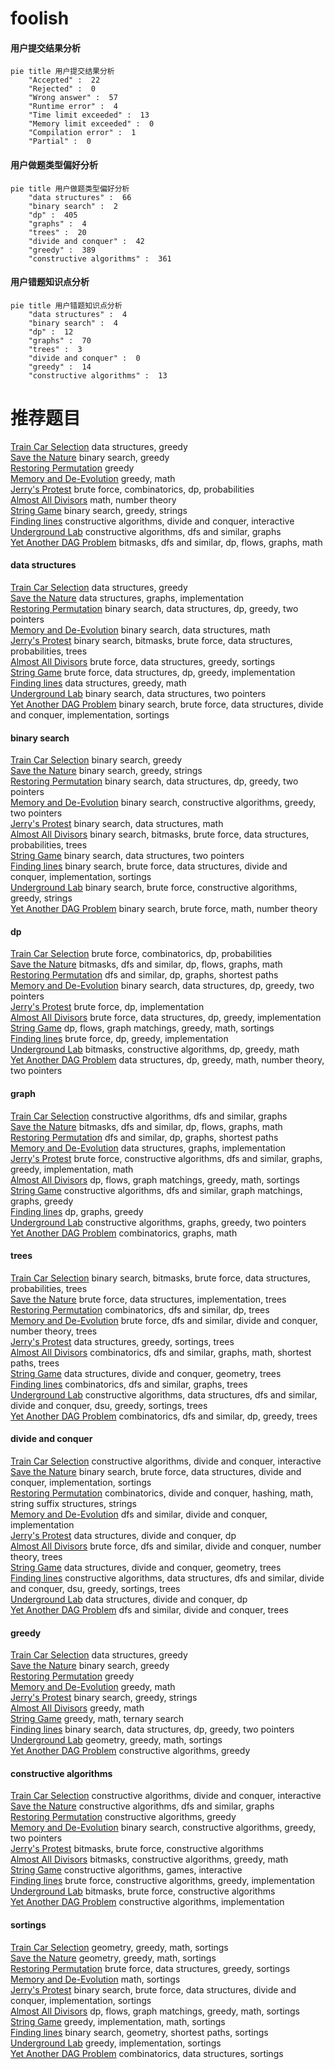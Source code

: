 # foolish
<!-- tabs:start -->
#### **用户提交结果分析**

```mermaid
pie title 用户提交结果分析
    "Accepted" :  22
    "Rejected" :  0
    "Wrong answer" :  57
    "Runtime error" :  4
    "Time limit exceeded" :  13
    "Memory limit exceeded" :  0
    "Compilation error" :  1
    "Partial" :  0
```
#### **用户做题类型偏好分析**

```mermaid
pie title 用户做题类型偏好分析
    "data structures" :  66
    "binary search" :  2
    "dp" :  405
    "graphs" :  4
    "trees" :  20
    "divide and conquer" :  42
    "greedy" :  389
    "constructive algorithms" :  361
```
#### **用户错题知识点分析**

```mermaid
pie title 用户错题知识点分析
    "data structures" :  4
    "binary search" :  4
    "dp" :  12
    "graphs" :  70
    "trees" :  3
    "divide and conquer" :  0
    "greedy" :  14
    "constructive algorithms" :  13
```
<!-- tabs:end -->
# 推荐题目
[Train Car Selection](http://codeforces.com/problemset/problem/1137/E)		data structures,
                        greedy		  
[Save the Nature](https://codeforces.com/contest/1241/problem/C)		binary search,
                        greedy		  
[Restoring Permutation](http://codeforces.com/problemset/problem/1315/C)		greedy		  
[Memory and De-Evolution](http://codeforces.com/problemset/problem/712/C)		greedy,
                        math		  
[Jerry's Protest](http://codeforces.com/problemset/problem/626/D)		brute force,
                        combinatorics,
                        dp,
                        probabilities		  
[Almost All Divisors](http://codeforces.com/problemset/problem/1165/D)		math,
                        number theory		  
[String Game](https://codeforces.com/contest/779/problem/D)		binary search,
                        greedy,
                        strings		  
[Finding lines](http://codeforces.com/problemset/problem/788/D)		constructive algorithms,
                        divide and conquer,
                        interactive		  
[Underground Lab](http://codeforces.com/problemset/problem/780/E)		constructive algorithms,
                        dfs and similar,
                        graphs		  
[Yet Another DAG Problem](http://codeforces.com/problemset/problem/1430/G)		bitmasks,
                        dfs and similar,
                        dp,
                        flows,
                        graphs,
                        math		  
<!-- tabs:start -->
#### **data structures**
[Train Car Selection](http://codeforces.com/problemset/problem/1137/E)		data structures,
                        greedy		  
[Save the Nature](http://codeforces.com/problemset/problem/1468/M)		data structures,
                        graphs,
                        implementation		  
[Restoring Permutation](http://codeforces.com/problemset/problem/1492/C)		binary search,
                        data structures,
                        dp,
                        greedy,
                        two pointers		  
[Memory and De-Evolution](http://codeforces.com/problemset/problem/1490/G)		binary search,
                        data structures,
                        math		  
[Jerry's Protest](http://codeforces.com/problemset/problem/1479/D)		binary search,
                        bitmasks,
                        brute force,
                        data structures,
                        probabilities,
                        trees		  
[Almost All Divisors](http://codeforces.com/problemset/problem/1497/A)		brute force,
                        data structures,
                        greedy,
                        sortings		  
[String Game](http://codeforces.com/problemset/problem/1491/C)		brute force,
                        data structures,
                        dp,
                        greedy,
                        implementation		  
[Finding lines](http://codeforces.com/problemset/problem/1492/B)		data structures,
                        greedy,
                        math		  
[Underground Lab](http://codeforces.com/problemset/problem/1436/E)		binary search,
                        data structures,
                        two pointers		  
[Yet Another DAG Problem](http://codeforces.com/problemset/problem/1461/D)		binary search,
                        brute force,
                        data structures,
                        divide and conquer,
                        implementation,
                        sortings		  
#### **binary search**
[Train Car Selection](https://codeforces.com/contest/1241/problem/C)		binary search,
                        greedy		  
[Save the Nature](https://codeforces.com/contest/779/problem/D)		binary search,
                        greedy,
                        strings		  
[Restoring Permutation](http://codeforces.com/problemset/problem/1492/C)		binary search,
                        data structures,
                        dp,
                        greedy,
                        two pointers		  
[Memory and De-Evolution](http://codeforces.com/problemset/problem/1463/D)		binary search,
                        constructive algorithms,
                        greedy,
                        two pointers		  
[Jerry's Protest](http://codeforces.com/problemset/problem/1490/G)		binary search,
                        data structures,
                        math		  
[Almost All Divisors](http://codeforces.com/problemset/problem/1479/D)		binary search,
                        bitmasks,
                        brute force,
                        data structures,
                        probabilities,
                        trees		  
[String Game](http://codeforces.com/problemset/problem/1436/E)		binary search,
                        data structures,
                        two pointers		  
[Finding lines](http://codeforces.com/problemset/problem/1461/D)		binary search,
                        brute force,
                        data structures,
                        divide and conquer,
                        implementation,
                        sortings		  
[Underground Lab](http://codeforces.com/problemset/problem/1493/C)		binary search,
                        brute force,
                        constructive algorithms,
                        greedy,
                        strings		  
[Yet Another DAG Problem](http://codeforces.com/problemset/problem/1487/D)		binary search,
                        brute force,
                        math,
                        number theory		  
#### **dp**
[Train Car Selection](http://codeforces.com/problemset/problem/626/D)		brute force,
                        combinatorics,
                        dp,
                        probabilities		  
[Save the Nature](http://codeforces.com/problemset/problem/1430/G)		bitmasks,
                        dfs and similar,
                        dp,
                        flows,
                        graphs,
                        math		  
[Restoring Permutation](http://codeforces.com/problemset/problem/1472/G)		dfs and similar,
                        dp,
                        graphs,
                        shortest paths		  
[Memory and De-Evolution](http://codeforces.com/problemset/problem/1492/C)		binary search,
                        data structures,
                        dp,
                        greedy,
                        two pointers		  
[Jerry's Protest](https://codeforces.com/contest/1457/problem/C)		brute force,
                        dp,
                        implementation		  
[Almost All Divisors](http://codeforces.com/problemset/problem/1491/C)		brute force,
                        data structures,
                        dp,
                        greedy,
                        implementation		  
[String Game](http://codeforces.com/problemset/problem/1437/C)		dp,
                        flows,
                        graph matchings,
                        greedy,
                        math,
                        sortings		  
[Finding lines](http://codeforces.com/problemset/problem/1499/B)		brute force,
                        dp,
                        greedy,
                        implementation		  
[Underground Lab](http://codeforces.com/problemset/problem/1491/D)		bitmasks,
                        constructive algorithms,
                        dp,
                        greedy,
                        math		  
[Yet Another DAG Problem](http://codeforces.com/problemset/problem/1497/E1)		data structures,
                        dp,
                        greedy,
                        math,
                        number theory,
                        two pointers		  
#### **graph**
[Train Car Selection](http://codeforces.com/problemset/problem/780/E)		constructive algorithms,
                        dfs and similar,
                        graphs		  
[Save the Nature](http://codeforces.com/problemset/problem/1430/G)		bitmasks,
                        dfs and similar,
                        dp,
                        flows,
                        graphs,
                        math		  
[Restoring Permutation](http://codeforces.com/problemset/problem/1472/G)		dfs and similar,
                        dp,
                        graphs,
                        shortest paths		  
[Memory and De-Evolution](http://codeforces.com/problemset/problem/1468/M)		data structures,
                        graphs,
                        implementation		  
[Jerry's Protest](http://codeforces.com/problemset/problem/1487/C)		brute force,
                        constructive algorithms,
                        dfs and similar,
                        graphs,
                        greedy,
                        implementation,
                        math		  
[Almost All Divisors](http://codeforces.com/problemset/problem/1437/C)		dp,
                        flows,
                        graph matchings,
                        greedy,
                        math,
                        sortings		  
[String Game](http://codeforces.com/problemset/problem/1470/D)		constructive algorithms,
                        dfs and similar,
                        graph matchings,
                        graphs,
                        greedy		  
[Finding lines](http://codeforces.com/problemset/problem/1476/C)		dp,
                        graphs,
                        greedy		  
[Underground Lab](http://codeforces.com/problemset/problem/1304/D)		constructive algorithms,
                        graphs,
                        greedy,
                        two pointers		  
[Yet Another DAG Problem](http://codeforces.com/problemset/problem/1475/C)		combinatorics,
                        graphs,
                        math		  
#### **trees**
[Train Car Selection](http://codeforces.com/problemset/problem/1479/D)		binary search,
                        bitmasks,
                        brute force,
                        data structures,
                        probabilities,
                        trees		  
[Save the Nature](http://codeforces.com/problemset/problem/1511/C)		brute force,
                        data structures,
                        implementation,
                        trees		  
[Restoring Permutation](http://codeforces.com/problemset/problem/1499/F)		combinatorics,
                        dfs and similar,
                        dp,
                        trees		  
[Memory and De-Evolution](http://codeforces.com/problemset/problem/1491/E)		brute force,
                        dfs and similar,
                        divide and conquer,
                        number theory,
                        trees		  
[Jerry's Protest](http://codeforces.com/problemset/problem/1466/D)		data structures,
                        greedy,
                        sortings,
                        trees		  
[Almost All Divisors](http://codeforces.com/problemset/problem/1495/D)		combinatorics,
                        dfs and similar,
                        graphs,
                        math,
                        shortest paths,
                        trees		  
[String Game](http://codeforces.com/problemset/problem/1303/G)		data structures,
                        divide and conquer,
                        geometry,
                        trees		  
[Finding lines](http://codeforces.com/problemset/problem/1454/E)		combinatorics,
                        dfs and similar,
                        graphs,
                        trees		  
[Underground Lab](http://codeforces.com/problemset/problem/1494/D)		constructive algorithms,
                        data structures,
                        dfs and similar,
                        divide and conquer,
                        dsu,
                        greedy,
                        sortings,
                        trees		  
[Yet Another DAG Problem](http://codeforces.com/problemset/problem/1292/C)		combinatorics,
                        dfs and similar,
                        dp,
                        greedy,
                        trees		  
#### **divide and conquer**
[Train Car Selection](http://codeforces.com/problemset/problem/788/D)		constructive algorithms,
                        divide and conquer,
                        interactive		  
[Save the Nature](http://codeforces.com/problemset/problem/1461/D)		binary search,
                        brute force,
                        data structures,
                        divide and conquer,
                        implementation,
                        sortings		  
[Restoring Permutation](http://codeforces.com/problemset/problem/1466/G)		combinatorics,
                        divide and conquer,
                        hashing,
                        math,
                        string suffix structures,
                        strings		  
[Memory and De-Evolution](http://codeforces.com/problemset/problem/1490/D)		dfs and similar,
                        divide and conquer,
                        implementation		  
[Jerry's Protest](https://codeforces.com/contest/1483/problem/C)		data structures,
                        divide and conquer,
                        dp		  
[Almost All Divisors](http://codeforces.com/problemset/problem/1491/E)		brute force,
                        dfs and similar,
                        divide and conquer,
                        number theory,
                        trees		  
[String Game](http://codeforces.com/problemset/problem/1303/G)		data structures,
                        divide and conquer,
                        geometry,
                        trees		  
[Finding lines](http://codeforces.com/problemset/problem/1494/D)		constructive algorithms,
                        data structures,
                        dfs and similar,
                        divide and conquer,
                        dsu,
                        greedy,
                        sortings,
                        trees		  
[Underground Lab](http://codeforces.com/problemset/problem/1482/E)		data structures,
                        divide and conquer,
                        dp		  
[Yet Another DAG Problem](http://codeforces.com/problemset/problem/566/C)		dfs and similar,
                        divide and conquer,
                        trees		  
#### **greedy**
[Train Car Selection](http://codeforces.com/problemset/problem/1137/E)		data structures,
                        greedy		  
[Save the Nature](https://codeforces.com/contest/1241/problem/C)		binary search,
                        greedy		  
[Restoring Permutation](http://codeforces.com/problemset/problem/1315/C)		greedy		  
[Memory and De-Evolution](http://codeforces.com/problemset/problem/712/C)		greedy,
                        math		  
[Jerry's Protest](https://codeforces.com/contest/779/problem/D)		binary search,
                        greedy,
                        strings		  
[Almost All Divisors](http://codeforces.com/problemset/problem/1358/A)		greedy,
                        math		  
[String Game](http://codeforces.com/problemset/problem/1413/E)		greedy,
                        math,
                        ternary search		  
[Finding lines](http://codeforces.com/problemset/problem/1492/C)		binary search,
                        data structures,
                        dp,
                        greedy,
                        two pointers		  
[Underground Lab](https://codeforces.com/contest/1496/problem/C)		geometry,
                        greedy,
                        math,
                        sortings		  
[Yet Another DAG Problem](http://codeforces.com/problemset/problem/1493/A)		constructive algorithms,
                        greedy		  
#### **constructive algorithms**
[Train Car Selection](http://codeforces.com/problemset/problem/788/D)		constructive algorithms,
                        divide and conquer,
                        interactive		  
[Save the Nature](http://codeforces.com/problemset/problem/780/E)		constructive algorithms,
                        dfs and similar,
                        graphs		  
[Restoring Permutation](http://codeforces.com/problemset/problem/1493/A)		constructive algorithms,
                        greedy		  
[Memory and De-Evolution](http://codeforces.com/problemset/problem/1463/D)		binary search,
                        constructive algorithms,
                        greedy,
                        two pointers		  
[Jerry's Protest](https://codeforces.com/contest/1456/problem/B)		bitmasks,
                        brute force,
                        constructive algorithms		  
[Almost All Divisors](http://codeforces.com/problemset/problem/1492/D)		bitmasks,
                        constructive algorithms,
                        greedy,
                        math		  
[String Game](https://codeforces.com/contest/1504/problem/D)		constructive algorithms,
                        games,
                        interactive		  
[Finding lines](https://codeforces.com/contest/1483/problem/A)		brute force,
                        constructive algorithms,
                        greedy,
                        implementation		  
[Underground Lab](https://codeforces.com/contest/1457/problem/D)		bitmasks,
                        brute force,
                        constructive algorithms		  
[Yet Another DAG Problem](http://codeforces.com/problemset/problem/1513/A)		constructive algorithms,
                        implementation		  
#### **sortings**
[Train Car Selection](https://codeforces.com/contest/1496/problem/C)		geometry,
                        greedy,
                        math,
                        sortings		  
[Save the Nature](http://codeforces.com/problemset/problem/1495/A)		geometry,
                        greedy,
                        math,
                        sortings		  
[Restoring Permutation](http://codeforces.com/problemset/problem/1497/A)		brute force,
                        data structures,
                        greedy,
                        sortings		  
[Memory and De-Evolution](http://codeforces.com/problemset/problem/1427/A)		math,
                        sortings		  
[Jerry's Protest](http://codeforces.com/problemset/problem/1461/D)		binary search,
                        brute force,
                        data structures,
                        divide and conquer,
                        implementation,
                        sortings		  
[Almost All Divisors](http://codeforces.com/problemset/problem/1437/C)		dp,
                        flows,
                        graph matchings,
                        greedy,
                        math,
                        sortings		  
[String Game](http://codeforces.com/problemset/problem/1473/A)		greedy,
                        implementation,
                        math,
                        sortings		  
[Finding lines](http://codeforces.com/problemset/problem/1486/B)		binary search,
                        geometry,
                        shortest paths,
                        sortings		  
[Underground Lab](http://codeforces.com/problemset/problem/1480/B)		greedy,
                        implementation,
                        sortings		  
[Yet Another DAG Problem](http://codeforces.com/problemset/problem/1420/D)		combinatorics,
                        data structures,
                        sortings		  
<!-- tabs:end -->
